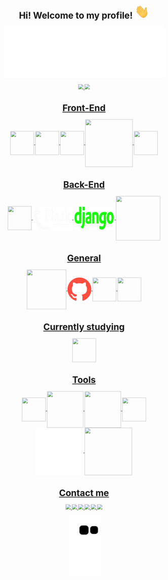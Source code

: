 <!-- Main Title -->
<div align="center">
  <h1>Hi! Welcome to my profile! <img height="45" width="45" src="Hi.gif"></h1>
  <img src="Header.svg">
  <br>
  <br>

  <!-- Stats -->
  <a href="https://github.com/Erick-Pavani">
  <img height="180em" src="https://github-readme-stats.vercel.app/api?username=Erick-Pavani&show_icons=true&theme=tokyonight&include_all_commits=true&count_private=true" />
  <img height="180em" src="https://github-readme-stats.vercel.app/api/top-langs/?username=Erick-Pavani&layout=compact&langs_count=7&theme=tokyonight" />
  
  <!-- Front-End -->
  <h1>Front-End</h1>
  <img align="center" justify="left" height="75" width="75" src="https://cdn.jsdelivr.net/gh/devicons/devicon/icons/html5/html5-plain-wordmark.svg" />
  <img align="center" height="75" width="75" src="https://cdn.jsdelivr.net/gh/devicons/devicon/icons/css3/css3-plain-wordmark.svg" />
  <img align="center" height="75" width="75" src="https://cdn.jsdelivr.net/gh/devicons/devicon/icons/bootstrap/bootstrap-original-wordmark.svg" />       
  <img align="center" height="150" width="150" src="https://cdn.jsdelivr.net/gh/devicons/devicon/icons/tailwindcss/tailwindcss-original-wordmark.svg" />
  <img align="center" height="75" width="75" src="https://cdn.jsdelivr.net/gh/devicons/devicon/icons/javascript/javascript-plain.svg" />

  <!-- Back-End -->
  <h1>Back-End</h1>
  <img align="center" height="75" width="75" src="https://cdn.jsdelivr.net/gh/devicons/devicon/icons/python/python-original.svg" />
  <img align="center" height="75" width="125" src="Flask_logo.svg" />
  <img align="center" height="75" width="130" src="Django_logo.svg" />
  <img align="center" height="140" width="140" src="https://cdn.jsdelivr.net/gh/devicons/devicon/icons/mysql/mysql-original-wordmark.svg" />

  <!-- Gerais -->
  <h1>General</h1>
  <img align="center" height="125" width="125" src="https://cdn.jsdelivr.net/gh/devicons/devicon/icons/git/git-plain-wordmark.svg" />
  <img align="center" height="75" width="75" src="github.png" />
  <img align="center" height="75" width="75" src="https://cdn.jsdelivr.net/gh/devicons/devicon/icons/vscode/vscode-original-wordmark.svg" />
  <img align="center" height="75" width="75" src="https://cdn.jsdelivr.net/gh/devicons/devicon/icons/selenium/selenium-original.svg" />

  <!-- Estudando -->
  <h1>Currently studying</h1>
  <img align="center" height="75" width="75" src="https://cdn.jsdelivr.net/gh/devicons/devicon/icons/react/react-original-wordmark.svg" />
  
  <!-- Ferramentas -->
  <h1>Tools</h1>
  <img align="center" height="75" width="75" src="https://cdn.jsdelivr.net/gh/devicons/devicon/icons/jupyter/jupyter-original-wordmark.svg" />
  <img align="center" height="115" width="115" src="https://cdn.jsdelivr.net/gh/devicons/devicon/icons/anaconda/anaconda-original-wordmark.svg" />
  <img align="center" height="115" width="115" src="https://cdn.jsdelivr.net/gh/devicons/devicon/icons/google/google-original-wordmark.svg" />
  <img align="center" height="75" width="75" src="https://cdn.jsdelivr.net/gh/devicons/devicon/icons/chrome/chrome-original-wordmark.svg" />
  <img align="center" height="150" width="150" src="Codepen-logo.svg" />
  <img align="center" height="150" width="150" src="https://cdn.jsdelivr.net/gh/devicons/devicon/icons/pycharm/pycharm-original-wordmark.svg" />        
  
  <!-- Links para contato -->
  <h1>Contact me</h1>
  <!--   Facebook -->
  <a href="https://www.facebook.com/erick.pavani" target="_blank">
    <img src="https://img.shields.io/badge/Facebook-1877F2?style=for-the-badge&logo=facebook&logoColor=white">
  </a>
  <!-- Instagram -->
  <a href="https://www.instagram.com/erick_pss" target="_blank">
    <img src="https://img.shields.io/badge/Instagram-E4405F?style=for-the-badge&logo=instagram&logoColor=white">
  </a>
  <!-- Twitter -->
  <a href="https://twitter.com/erick_pavani" target="_blank">
    <img src="https://img.shields.io/badge/Twitter-1DA1F2?style=for-the-badge&logo=twitter&logoColor=white">
  </a>
  <!-- Youtube -->
  <a href="https://www.youtube.com/channel/UC8GxBzTm2bfg1cqmz8ZEqUw" target="_blank">
    <img src="https://img.shields.io/badge/YouTube-FF0000?style=for-the-badge&logo=youtube&logoColor=white">
  </a>
  <!-- Email -->
  <a href="mailto:erickspavanii@gmail.com">
    <img src="https://img.shields.io/badge/-Gmail-%23333?style=for-the-badge&logo=gmail&logoColor=white">
  </a>
  <!-- Linkedin -->
  <a href="https://www.linkedin.com/in/erick-sylvestrin-pavani-84a018230/" target="_blank">
    <img src="https://img.shields.io/badge/LinkedIn-0077B5?style=for-the-badge&logo=linkedin&logoColor=white">
  </a>

  <!-- Cobrinha dos commits -->
  ![Snake animation](https://github.com/Erick-Pavani/Erick-Pavani/blob/output/github-contribution-grid-snake.svg)

</div>
